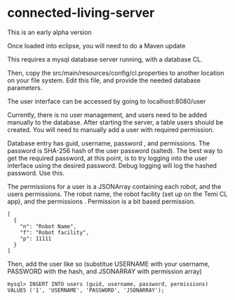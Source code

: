 # connected-living-server

This is an early alpha version

Once loaded into eclipse, you will need to do a Maven update

This requires a mysql database server running, with a database CL.

Then, copy the src/main/resources/config/cl.properties to another location on your file system.  Edit this file, and provide the needed database parameters.

The user interface can be accessed by going to localhost:8080/user

Currently, there is no user management, and users need to be added manually to the database.  After starting the server, a table users should be created.
You will need to manually add a user with required permission.

Database entry has guid, username, password , and permissions.  The password is SHA-256 hash of the user password (salted).  The best way to get the required password, at this point, is to try logging into the user interface using the desired password.  Debug logging will log the hashed password.  Use this.

The permissions for a user is a JSONArray containing each robot, and the users permissions.  The robot name, the robot facility (set up on the Temi CL app), and the permissions .  Permission is a bit based permission.

```
[
  {
    "n": "Robot Name",
    "f": "Robot facility",
    "p": 11111
  }
]
```

Then, add the user like so (substitue USERNAME with your username, PASSWORD with the hash, and JSONARRAY with permission array)

```
mysql> INSERT INTO users (guid, username, password, permissions) VALUES ('1', 'USERNAME', 'PASSWORD', 'JSONARRAY');
```
